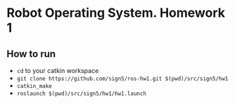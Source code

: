 # Robot Operating System. Homework 1

## How to run

- `cd` to your catkin workspace
- `git clone https://github.com/sign5/ros-hw1.git $(pwd)/src/sign5/hw1`
- `catkin_make`
- `roslaunch $(pwd)/src/sign5/hw1/hw1.launch`
